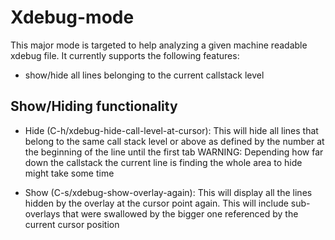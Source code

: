 # Xdebug-mode

This major mode is targeted to help analyzing a given
machine readable xdebug file. It currently supports the
following features:

* show/hide all lines belonging to the current callstack level


## Show/Hiding functionality

* Hide (C-h/xdebug-hide-call-level-at-cursor): This will hide all lines that belong to the same call
stack level or above as defined by the number at the beginning of the line until the first tab
WARNING: Depending how far down the callstack the current line is finding the whole area to hide might
take some time

* Show (C-s/xdebug-show-overlay-again): This will display all the lines hidden by the overlay at the cursor
point again. This will include sub-overlays that were swallowed by the bigger one referenced by the 
current cursor position
